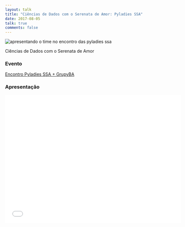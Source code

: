 ```yaml
---
layout: talk 
title: "Ciências de Dados com o Serenata de Amor: Pyladies SSA"
date: 2017-08-05
talk: true
comments: false
---
```


![apresentando o time no encontro das pyladies ssa](https://pbs.twimg.com/media/DGd4ClSXcAAkCL2.jpg)

Ciências de Dados com o Serenata de Amor

### Evento
[Encontro Pyladies SSA + GrupyBA](https://www.meetup.com/Pyladies-SSA/events/242148869/)

### Apresentação
<center>
<iframe src="//slides.com/jtemporal/dfb-osa/embed" width="576" height="420" scrolling="no" frameborder="0" webkitallowfullscreen mozallowfullscreen allowfullscreen></iframe>